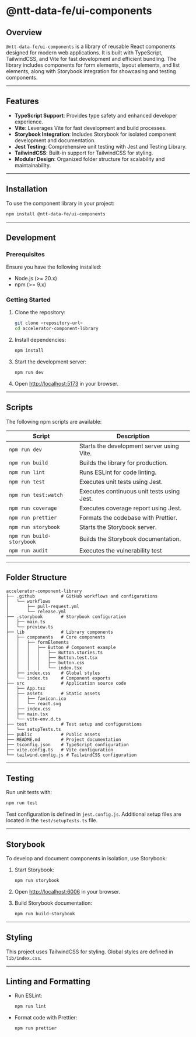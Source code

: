 # @ntt-data-fe/ui-components

## Overview

`@ntt-data-fe/ui-components` is a library of reusable React components designed for modern web applications. It is built with TypeScript, TailwindCSS, and Vite for fast development and efficient bundling. The library includes components for form elements, layout elements, and list elements, along with Storybook integration for showcasing and testing components.

---

## Features

- **TypeScript Support**: Provides type safety and enhanced developer experience.
- **Vite**: Leverages Vite for fast development and build processes.
- **Storybook Integration**: Includes Storybook for isolated component development and documentation.
- **Jest Testing**: Comprehensive unit testing with Jest and Testing Library.
- **TailwindCSS**: Built-in support for TailwindCSS for styling.
- **Modular Design**: Organized folder structure for scalability and maintainability.

---

## Installation

To use the component library in your project:

```bash
npm install @ntt-data-fe/ui-components
```

---

## Development

### Prerequisites

Ensure you have the following installed:

- Node.js (>= 20.x)
- npm (>= 9.x)

### Getting Started

1. Clone the repository:

   ```bash
   git clone <repository-url>
   cd accelerator-component-library
   ```

2. Install dependencies:

   ```bash
   npm install
   ```

3. Start the development server:

   ```bash
   npm run dev
   ```

4. Open [http://localhost:5173](http://localhost:5173) in your browser.

---

## Scripts

The following npm scripts are available:

| Script                    | Description                                |
| ------------------------- | ------------------------------------------ |
| `npm run dev`             | Starts the development server using Vite.  |
| `npm run build`           | Builds the library for production.         |
| `npm run lint`            | Runs ESLint for code linting.              |
| `npm run test`            | Executes unit tests using Jest.            |
| `npm run test:watch`      | Executes continuous unit tests using Jest. |
| `npm run coverage`        | Executes coverage report using Jest.       |
| `npm run prettier`        | Formats the codebase with Prettier.        |
| `npm run storybook`       | Starts the Storybook server.               |
| `npm run build-storybook` | Builds the Storybook documentation.        |
| `npm run audit`           | Executes the vulnerability test            |

---

## Folder Structure

```plaintext
accelerator-component-library
├── .github          # GitHub workflows and configurations
│   └── workflows
│       ├── pull-request.yml
│       └── release.yml
├── .storybook       # Storybook configuration
│   ├── main.ts
│   └── preview.ts
├── lib              # Library components
│   ├── components   # Core components
│   │   ├── formElements
│   │   │   ├── Button # Component example
│   │   │   │   ├── Button.stories.ts
│   │   │   │   ├── Button.test.tsx
│   │   │   │   ├── button.css
│   │   │   │   └── index.tsx
│   ├── index.css    # Global styles
│   └── index.ts     # Component exports
├── src              # Application source code
│   ├── App.tsx
│   ├── assets       # Static assets
│   │   ├── favicon.ico
│   │   └── react.svg
│   ├── index.css
│   ├── main.tsx
│   └── vite-env.d.ts
├── test             # Test setup and configurations
│   └── setupTests.ts
├── public           # Public assets
├── README.md        # Project documentation
├── tsconfig.json    # TypeScript configuration
├── vite.config.ts   # Vite configuration
└── tailwind.config.js # TailwindCSS configuration
```

---

## Testing

Run unit tests with:

```bash
npm run test
```

Test configuration is defined in `jest.config.js`. Additional setup files are located in the `test/setupTests.ts` file.

---

## Storybook

To develop and document components in isolation, use Storybook:

1. Start Storybook:

   ```bash
   npm run storybook
   ```

2. Open [http://localhost:6006](http://localhost:6006) in your browser.

3. Build Storybook documentation:

   ```bash
   npm run build-storybook
   ```

---

## Styling

This project uses TailwindCSS for styling. Global styles are defined in `lib/index.css`.

---

## Linting and Formatting

- Run ESLint:
  ```bash
  npm run lint
  ```
- Format code with Prettier:
  ```bash
  npm run prettier
  ```
